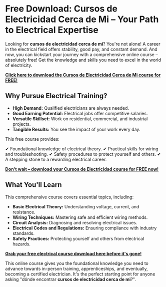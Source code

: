 # Free Download: Cursos de Electricidad Cerca de Mi – Your Path to Electrical Expertise

Looking for **cursos de electricidad cerca de mi**? You're not alone! A career in the electrical field offers stability, good pay, and constant demand. And now, you can kickstart your journey with a comprehensive online course – absolutely free! Get the knowledge and skills you need to excel in the world of electricity.

[**Click here to download the Cursos de Electricidad Cerca de Mi course for FREE!**](https://udemywork.com/cursos-de-electricidad-cerca-de-mi)

## Why Pursue Electrical Training?

*   **High Demand:** Qualified electricians are always needed.
*   **Good Earning Potential:** Electrical jobs offer competitive salaries.
*   **Versatile Skillset:** Work on residential, commercial, and industrial projects.
*   **Tangible Results:** You see the impact of your work every day.

This free course provides:

✔ Foundational knowledge of electrical theory.
✔ Practical skills for wiring and troubleshooting.
✔ Safety procedures to protect yourself and others.
✔ A stepping stone to a rewarding electrical career.

[**Don't wait – download your Cursos de Electricidad course for FREE now!**](https://udemywork.com/cursos-de-electricidad-cerca-de-mi)

## What You'll Learn

This comprehensive course covers essential topics, including:

*   **Basic Electrical Theory:** Understanding voltage, current, and resistance.
*   **Wiring Techniques:** Mastering safe and efficient wiring methods.
*   **Circuit Analysis:** Diagnosing and resolving electrical issues.
*   **Electrical Codes and Regulations:** Ensuring compliance with industry standards.
*   **Safety Practices:** Protecting yourself and others from electrical hazards.

[**Grab your free electrical course download here before it's gone!**](https://udemywork.com/cursos-de-electricidad-cerca-de-mi)

This online course gives you the foundational knowledge you need to advance towards in-person training, apprenticeships, and eventually, becoming a certified electrician. It's the perfect starting point for anyone asking "dónde encontrar **cursos de electricidad cerca de mi**?".
